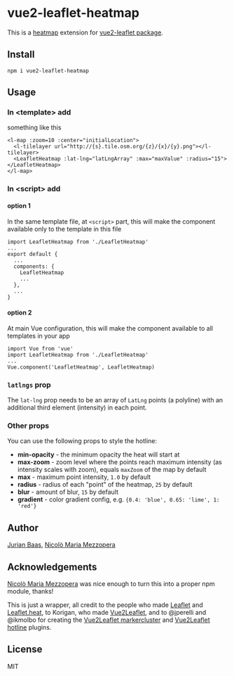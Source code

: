# vue2-leaflet-heatmap

This is a [heatmap](https://github.com/Leaflet/Leaflet.heat) extension for [vue2-leaflet package](https://github.com/KoRiGaN/Vue2Leaflet).

## Install

`npm i vue2-leaflet-heatmap`

## Usage

### In &lt;template&gt; add

something like this

    <l-map :zoom=10 :center="initialLocation">
      <l-tilelayer url="http://{s}.tile.osm.org/{z}/{x}/{y}.png"></l-tilelayer>
      <LeafletHeatmap :lat-lng="latLngArray" :max="maxValue" :radius="15"></LeafletHeatmap>
    </l-map>

### In &lt;script&gt; add

#### option 1

In the same template file, at `<script>` part, this will make the component available only to the template in this file

    import LeafletHeatmap from './LeafletHeatmap'
    ...
    export default {
      ...
      components: {
        LeafletHeatmap
        ...
      },
      ...
    }

#### option 2

At main Vue configuration, this will make the component available to all templates in your app

    import Vue from 'vue'
    import LeafletHeatmap from './LeafletHeatmap'
    ...
    Vue.component('LeafletHeatmap', LeafletHeatmap)

### `latlngs` prop

The `lat-lng` prop needs to be an array of `LatLng` points (a polyline) with an additional third element (intensity) in each point.

### Other props

You can use the following props to style the hotline:

- **min-opacity** - the minimum opacity the heat will start at
- **max-zoom** - zoom level where the points reach maximum intensity (as intensity scales with zoom), equals `maxZoom` of the map by default
- **max** - maximum point intensity, `1.0` by default
- **radius** - radius of each "point" of the heatmap, `25` by default
- **blur** - amount of blur, `15` by default
- **gradient** - color gradient config, e.g. `{0.4: 'blue', 0.65: 'lime', 1: 'red'}`

## Author

[Jurian Baas](https://jurb.me), [Nicolò Maria Mezzopera](https://github.com/lordfuoco)

## Acknowledgements

[Nicolò Maria Mezzopera](https://github.com/lordfuoco) was nice enough to turn this into a proper npm module, thanks!

This is just a wrapper, all credit to the people who made [Leaflet](https://github.com/Leaflet) and [Leaflet.heat](https://github.com/Leaflet/Leaflet.heat), to Korigan, who made [Vue2Leaflet](https://github.com/KoRiGaN/Vue2Leaflet), and to @jperelli and @ikmolbo for creating the [Vue2Leaflet markercluster](https://github.com/jperelli/vue2-leaflet-markercluster) and [Vue2Leaflet hotline](https://github.com/ikmolbo/vue2-leaflet-hotline) plugins.

## License

MIT
